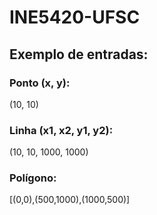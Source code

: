 # INE5420-UFSC

## Exemplo de entradas:

### Ponto (x, y):

(10, 10)

### Linha (x1, x2, y1, y2):

(10, 10, 1000, 1000)

### Polígono:

[(0,0),(500,1000),(1000,500)]
